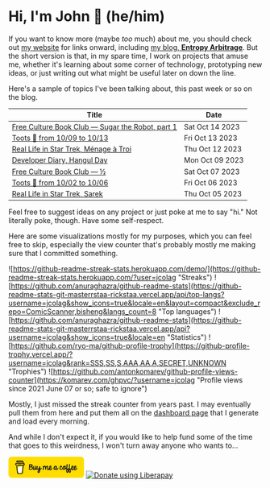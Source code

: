 # Hi, I'm John 👋 (he/him)

If you want to know more (maybe *too* much) about me, you should check out [my website](https://john.colagioia.net/) for links onward, including [my blog, **Entropy Arbitrage**](https://john.colagioia.net/blog).  But the short version is that, in my spare time, I work on projects that amuse me, whether it's learning about some corner of technology, prototyping new ideas, or just writing out what might be useful later on down the line.

Here's a sample of topics I've been talking about, this past week or so on the blog.

|Title|Date|
|-----|-------|
|[Free Culture Book Club — Sugar the Robot, part 1](https://john.colagioia.net/blog/2023/10/14/roboteers-1.html)|Sat Oct 14 2023|
|[Toots 🦣 from 10/09 to 10/13](https://john.colagioia.net/blog/2023/10/13/week.html)|Fri Oct 13 2023|
|[Real Life in Star Trek, Ménage à Troi](https://john.colagioia.net/blog/2023/10/12/menage-troi.html)|Thu Oct 12 2023|
|[Developer Diary, Hangul Day](https://john.colagioia.net/blog/2023/10/09/hangul.html)|Mon Oct 09 2023|
|[Free Culture Book Club — ½](https://john.colagioia.net/blog/2023/10/07/half.html)|Sat Oct 07 2023|
|[Toots 🦣 from 10/02 to 10/06](https://john.colagioia.net/blog/2023/10/06/week.html)|Fri Oct 06 2023|
|[Real Life in Star Trek, Sarek](https://john.colagioia.net/blog/2023/10/05/sarek.html)|Thu Oct 05 2023|

Feel free to suggest ideas on any project or just poke at me to say "hi." Not literally poke, though. Have some self-respect.

Here are some visualizations mostly for my purposes, which you can feel free to skip, especially the view counter that's probably mostly me making sure that I committed something.

![https://github-readme-streak-stats.herokuapp.com/demo/](https://github-readme-streak-stats.herokuapp.com/?user=jcolag "Streaks")
![https://github.com/anuraghazra/github-readme-stats](https://github-readme-stats-git-masterrstaa-rickstaa.vercel.app/api/top-langs?username=jcolag&show_icons=true&locale=en&layout=compact&exclude_repo=ComicScanner,bisheng&langs_count=8 "Top languages")
![https://github.com/anuraghazra/github-readme-stats](https://github-readme-stats-git-masterrstaa-rickstaa.vercel.app/api?username=jcolag&show_icons=true&locale=en "Statistics")
![https://github.com/ryo-ma/github-profile-trophy](https://github-profile-trophy.vercel.app/?username=jcolag&rank=SSS,SS,S,AAA,AA,A,SECRET,UNKNOWN "Trophies")
![https://github.com/antonkomarev/github-profile-views-counter](https://komarev.com/ghpvc/?username=jcolag "Profile views since 2021 June 07 or so; safe to ignore")

Mostly, I just missed the streak counter from years past.  I may eventually pull them from here and put them all on the [dashboard page](https://github.com/jcolag/dash) that I generate and load every morning.

And while I don't expect it, if you would like to help fund some of the time that goes to this weirdness, I won't turn away anyone who wants to...

[<img src="images/default-yellow.png" alt="Buy Me a Coffee" width="150px"/>](https://www.buymeacoffee.com/jcolag)
<a href="https://liberapay.com/jcolag/donate"><img alt="Donate using Liberapay" src="https://liberapay.com/assets/widgets/donate.svg"></a>
